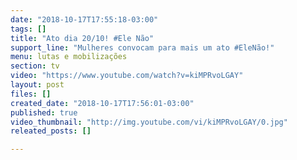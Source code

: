 ```yaml
---
date: "2018-10-17T17:55:18-03:00"
tags: []
title: "Ato dia 20/10! #Ele Não"
support_line: "Mulheres convocam para mais um ato #EleNão!"
menu: lutas e mobilizações
section: tv
video: "https://www.youtube.com/watch?v=kiMPRvoLGAY"
layout: post
files: []
created_date: "2018-10-17T17:56:01-03:00"
published: true
video_thumbnail: "http://img.youtube.com/vi/kiMPRvoLGAY/0.jpg"
releated_posts: []

---
```

